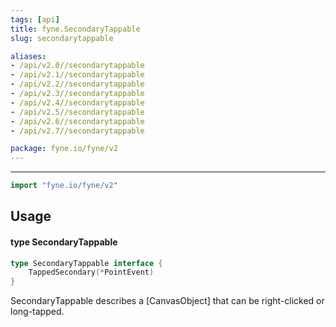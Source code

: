 ```yaml
---
tags: [api]
title: fyne.SecondaryTappable
slug: secondarytappable

aliases:
- /api/v2.0//secondarytappable
- /api/v2.1//secondarytappable
- /api/v2.2//secondarytappable
- /api/v2.3//secondarytappable
- /api/v2.4//secondarytappable
- /api/v2.5//secondarytappable
- /api/v2.6//secondarytappable
- /api/v2.7//secondarytappable

package: fyne.io/fyne/v2
---
```



---
```go
import "fyne.io/fyne/v2"
```

## Usage

#### type SecondaryTappable

```go
type SecondaryTappable interface {
	TappedSecondary(*PointEvent)
}
```

SecondaryTappable describes a [CanvasObject] that can be right-clicked or long-tapped.
